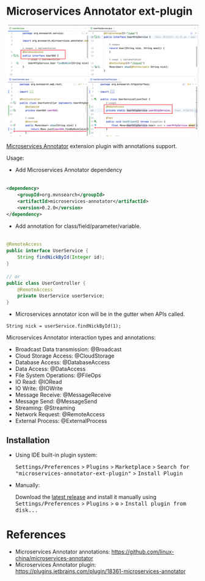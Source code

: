 Microservices Annotator ext-plugin
===================================

![MicroServices Annotator Annotations](screenshot.png)

<!-- Plugin description -->

[Microservices Annotator](https://plugins.jetbrains.com/plugin/18361-microservices-annotator) extension plugin with
annotations support.

Usage:

* Add Microservices Annotator dependency

```xml

<dependency>
    <groupId>org.mvnsearch</groupId>
    <artifactId>microservices-annotator</artifactId>
    <version>0.2.0</version>
</dependency>
```

* Add annotation for class/field/parameter/variable.

```java

@RemoteAccess
public interface UserService {
    String findNickById(Integer id);
}

// or 
public class UserController {
    @RemoteAccess
    private UserService userService;
}
```

* Microservices annotator icon will be in the gutter when APIs called.

```
String nick = userService.findNickById(1);
```

Microservices Annotator interaction types and annotations:

* Broadcast Data transmission: @Broadcast
* Cloud Storage Access: @CloudStorage
* Database Access: @DatabaseAccess
* Data Access: @DataAccess
* File System Operations: @FileOps
* IO Read: @IORead
* IO Write: @IOWrite
* Message Receive: @MessageReceive
* Message Send: @MessageSend
* Streaming: @Streaming
* Network Request: @RemoteAccess
* External Process: @ExternalProcess

<!-- Plugin description end -->

## Installation

- Using IDE built-in plugin system:

  <kbd>Settings/Preferences</kbd> > <kbd>Plugins</kbd> > <kbd>Marketplace</kbd> > <kbd>Search for "microservices-annotator-ext-plugin"</kbd> >
  <kbd>Install Plugin</kbd>

- Manually:

  Download the [latest release](https://github.com/linux-china/microservices-annotator-ext-plugin/releases/latest) and
  install it manually using
  <kbd>Settings/Preferences</kbd> > <kbd>Plugins</kbd> > <kbd>⚙️</kbd> > <kbd>Install plugin from disk...</kbd>

# References

* Microservices Annotator annotations: https://github.com/linux-china/microservices-annotator
* Microservices Annotator plugin: https://plugins.jetbrains.com/plugin/18361-microservices-annotator
